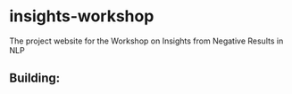 # insights-workshop

The project website for the Workshop on Insights from Negative Results in NLP

## Building: